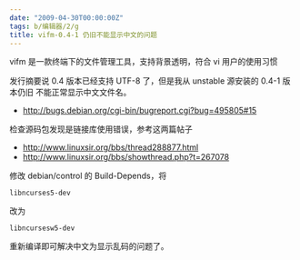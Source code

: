 ```yaml
---
date: "2009-04-30T00:00:00Z"
tags: b/编辑器/2/g
title: vifm-0.4-1 仍旧不能显示中文的问题
---
```


vifm 是一款终端下的文件管理工具，支持背景透明，符合 vi 用户的使用习惯

发行摘要说 0.4 版本已经支持 UTF-8 了，但是我从 unstable 源安装的 0.4-1 版本仍旧
不能正常显示中文文件名。

* <http://bugs.debian.org/cgi-bin/bugreport.cgi?bug=495805#15>
 
检查源码包发现是链接库使用错误，参考这两篇帖子

* <http://www.linuxsir.org/bbs/thread288877.html>
* <http://www.linuxsir.org/bbs/showthread.php?t=267078>
 
修改 debian/control 的 Build-Depends，将

    libncurses5-dev

改为

    libncursesw5-dev

重新编译即可解决中文为显示乱码的问题了。
